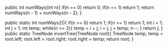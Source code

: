 public int numWays(int n){
    if(n == 0) return 0;
    if(n == 1) return 1;
    return numWays(n - 1) + numWays(n - 2);
}

public static int numWays2(){
    if(n == 0) return 1;
    if(n == 1) return 1;
    int i = 1;
    int j = 1;
    int temp;
    while(n >= 2){
       temp = i + j;
       i = j;
       j = temp;
       n--;
    }
    return j;
}
public static TreeNode invertTree(TreeNode root){
    TreeNode temp;
    temp = root.left;
    root.left = root.right;
    root.right = temp;
    return root;
}